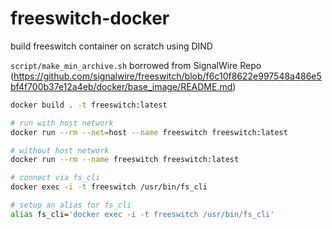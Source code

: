 # freeswitch-docker

build freeswitch container on scratch using DIND

`script/make_min_archive.sh` borrowed from SignalWire Repo (https://github.com/signalwire/freeswitch/blob/f6c10f8622e997548a486e5bf4f700b37e12a4eb/docker/base_image/README.md)

```bash
docker build . -t freeswitch:latest

# run with host network
docker run --rm --net=host --name freeswitch freeswitch:latest

# without host network
docker run --rm --name freeswitch freeswitch:latest

# connect via fs_cli
docker exec -i -t freeswitch /usr/bin/fs_cli

# setup an alias for fs_cli
alias fs_cli='docker exec -i -t freeswitch /usr/bin/fs_cli'
```
